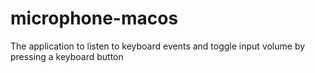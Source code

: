 # microphone-macos
The application to listen to keyboard events and toggle input volume by pressing a keyboard button

